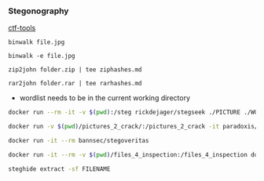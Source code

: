 ### Stegonography

[ctf-tools](https://github.com/zardus/ctf-tools)

```
binwalk file.jpg
```

```
binwalk -e file.jpg

zip2john folder.zip | tee ziphashes.md

rar2john folder.rar | tee rarhashes.md
```

* wordlist needs to be in the current working directory
```bash
docker run --rm -it -v $(pwd):/steg rickdejager/stegseek ./PICTURE ./WORDLIST
```

```bash
docker run -v $(pwd)/pictures_2_crack/:/pictures_2_crack -it paradoxis/stegcracker FILENAME
```

```bash
docker run -it --rm bannsec/stegoveritas
```

```bash
docker run -it --rm -v $(pwd)/files_4_inspection:/files_4_inspection dominicbreuker/stego-toolkit /bin/bash
```

```bash
steghide extract -sf FILENAME 
```